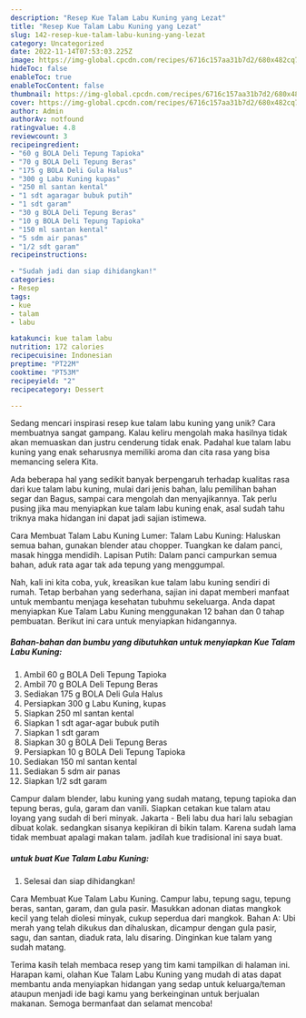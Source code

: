 ```yaml
---
description: "Resep Kue Talam Labu Kuning yang Lezat"
title: "Resep Kue Talam Labu Kuning yang Lezat"
slug: 142-resep-kue-talam-labu-kuning-yang-lezat
category: Uncategorized
date: 2022-11-14T07:53:03.225Z
image: https://img-global.cpcdn.com/recipes/6716c157aa31b7d2/680x482cq70/kue-talam-labu-kuning-foto-resep-utama.jpg
hideToc: false
enableToc: true
enableTocContent: false
thumbnail: https://img-global.cpcdn.com/recipes/6716c157aa31b7d2/680x482cq70/kue-talam-labu-kuning-foto-resep-utama.jpg
cover: https://img-global.cpcdn.com/recipes/6716c157aa31b7d2/680x482cq70/kue-talam-labu-kuning-foto-resep-utama.jpg
author: Admin
authorAv: notfound
ratingvalue: 4.8
reviewcount: 3
recipeingredient:
- "60 g BOLA Deli Tepung Tapioka"
- "70 g BOLA Deli Tepung Beras"
- "175 g BOLA Deli Gula Halus"
- "300 g Labu Kuning kupas"
- "250 ml santan kental"
- "1 sdt agaragar bubuk putih"
- "1 sdt garam"
- "30 g BOLA Deli Tepung Beras"
- "10 g BOLA Deli Tepung Tapioka"
- "150 ml santan kental"
- "5 sdm air panas"
- "1/2 sdt garam"
recipeinstructions:

- "Sudah jadi dan siap dihidangkan!"
categories:
- Resep
tags:
- kue
- talam
- labu

katakunci: kue talam labu 
nutrition: 172 calories
recipecuisine: Indonesian
preptime: "PT22M"
cooktime: "PT53M"
recipeyield: "2"
recipecategory: Dessert

---
```





Sedang mencari inspirasi resep kue talam labu kuning yang unik? Cara membuatnya sangat gampang. Kalau keliru mengolah maka hasilnya tidak akan memuaskan dan justru cenderung tidak enak. Padahal kue talam labu kuning yang enak seharusnya memiliki aroma dan cita rasa yang bisa memancing selera Kita.





Ada beberapa hal yang sedikit banyak berpengaruh terhadap kualitas rasa dari kue talam labu kuning, mulai dari jenis bahan, lalu pemilihan bahan segar dan Bagus, sampai cara mengolah dan menyajikannya. Tak perlu pusing jika mau menyiapkan kue talam labu kuning enak,      asal sudah tahu triknya maka hidangan ini dapat jadi sajian istimewa.














Cara Membuat Talam Labu Kuning Lumer: Talam Labu Kuning: Haluskan semua bahan, gunakan blender atau chopper. Tuangkan ke dalam panci, masak hingga mendidih. Lapisan Putih: Dalam panci campurkan semua bahan, aduk rata agar tak ada tepung yang menggumpal.






Nah, kali ini kita coba, yuk, kreasikan kue talam labu kuning sendiri di rumah. Tetap berbahan yang sederhana, sajian ini dapat memberi manfaat untuk membantu menjaga kesehatan tubuhmu sekeluarga. Anda dapat menyiapkan Kue Talam Labu Kuning menggunakan 12 bahan dan 0 tahap pembuatan. Berikut ini cara untuk menyiapkan hidangannya.

<!--inarticleads1-->

##### Bahan-bahan dan bumbu yang dibutuhkan untuk menyiapkan Kue Talam Labu Kuning:

1. Ambil 60 g BOLA Deli Tepung Tapioka
1. Ambil 70 g BOLA Deli Tepung Beras
1. Sediakan 175 g BOLA Deli Gula Halus
1. Persiapkan 300 g Labu Kuning, kupas
1. Siapkan 250 ml santan kental
1. Siapkan 1 sdt agar-agar bubuk putih
1. Siapkan 1 sdt garam
1. Siapkan 30 g BOLA Deli Tepung Beras
1. Persiapkan 10 g BOLA Deli Tepung Tapioka
1. Sediakan 150 ml santan kental
1. Sediakan 5 sdm air panas
1. Siapkan 1/2 sdt garam


Campur dalam blender, labu kuning yang sudah matang, tepung tapioka dan tepung beras, gula, garam dan vanili. Siapkan cetakan kue talam atau loyang yang sudah di beri minyak. Jakarta - Beli labu dua hari lalu sebagian dibuat kolak. sedangkan sisanya kepikiran di bikin talam. Karena sudah lama tidak membuat apalagi makan talam. jadilah kue tradisional ini saya buat. 

<!--inarticleads2-->

#####  untuk buat Kue Talam Labu Kuning:


1. Selesai dan siap dihidangkan!

Cara Membuat Kue Talam Labu Kuning. Campur labu, tepung sagu, tepung beras, santan, garam, dan gula pasir. Masukkan adonan diatas mangkok kecil yang telah diolesi minyak, cukup seperdua dari mangkok. Bahan A: Ubi merah yang telah dikukus dan dihaluskan, dicampur dengan gula pasir, sagu, dan santan, diaduk rata, lalu disaring. Dinginkan kue talam yang sudah matang. 

Terima kasih telah membaca resep yang tim kami tampilkan di halaman ini. Harapan kami, olahan Kue Talam Labu Kuning yang mudah di atas dapat membantu anda menyiapkan hidangan yang sedap untuk keluarga/teman ataupun menjadi ide bagi kamu yang berkeinginan untuk berjualan makanan. Semoga bermanfaat dan selamat mencoba!
